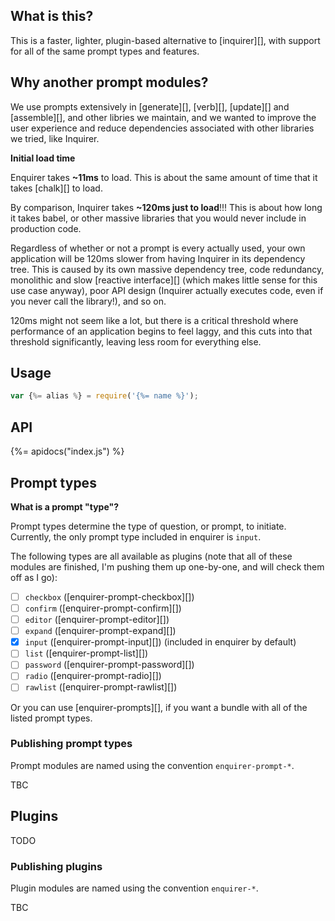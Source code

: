 ## What is this?

This is a faster, lighter, plugin-based alternative to [inquirer][], with support for all of the same prompt types and features. 

## Why another prompt modules?

We use prompts extensively in [generate][], [verb][], [update][] and [assemble][], and other libries we maintain, and we wanted to improve the user experience and reduce dependencies associated with other libraries we tried, like Inquirer. 

**Initial load time**

Enquirer takes **~11ms** to load. This is about the same amount of time that it takes [chalk][] to load.

By comparison, Inquirer takes **~120ms just to load**!!! This is about how long it takes babel, or other massive libraries that you would never include in production code.

Regardless of whether or not a prompt is every actually used, your own application will be 120ms slower from having Inquirer in its dependency tree. This is caused by its own massive dependency tree, code redundancy, monolithic and slow [reactive interface][] (which makes little sense for this use case anyway), poor API design (Inquirer actually executes code, even if you never call the library!), and so on. 

120ms might not seem like a lot, but there is a critical threshold where performance of an application begins to feel laggy, and this cuts into that threshold significantly, leaving less room for everything else.

## Usage

```js
var {%= alias %} = require('{%= name %}');
```

## API

{%= apidocs("index.js") %}

## Prompt types

**What is a prompt "type"?**

Prompt types determine the type of question, or prompt, to initiate. Currently, the only prompt type included in enquirer is `input`. 

The following types are all available as plugins (note that all of these modules are finished, I'm pushing them up one-by-one, and will check them off as I go):

- [ ] `checkbox` ([enquirer-prompt-checkbox][])
- [ ] `confirm` ([enquirer-prompt-confirm][])
- [ ] `editor` ([enquirer-prompt-editor][])
- [ ] `expand` ([enquirer-prompt-expand][])
- [x] `input` ([enquirer-prompt-input][]) (included in enquirer by default)
- [ ] `list` ([enquirer-prompt-list][])
- [ ] `password` ([enquirer-prompt-password][])
- [ ] `radio` ([enquirer-prompt-radio][])
- [ ] `rawlist` ([enquirer-prompt-rawlist][])

Or you can use [enquirer-prompts][], if you want a bundle with all of the listed prompt types.

### Publishing prompt types

Prompt modules are named using the convention `enquirer-prompt-*`.

TBC

## Plugins

TODO

### Publishing plugins

Plugin modules are named using the convention `enquirer-*`.

TBC

[rx]: https://github.com/SBoudrias/Inquirer.js#reactive-interface